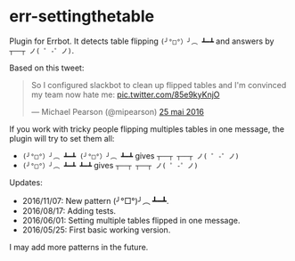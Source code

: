 # err-settingthetable

Plugin for Errbot.
It detects table flipping `(╯°□°）╯︵ ┻━┻` and answers by `┬──┬ ノ( ゜-゜ノ)`.

Based on this tweet:
<blockquote class="twitter-tweet" data-lang="fr"><p lang="en" dir="ltr">So I configured slackbot to clean up flipped tables and I&#39;m convinced my team now hate me: <a href="https://t.co/85e9kyKnjO">pic.twitter.com/85e9kyKnjO</a></p>&mdash; Michael Pearson (@mipearson) <a href="https://twitter.com/mipearson/status/735306904642199552">25 mai 2016</a></blockquote>
<script async src="//platform.twitter.com/widgets.js" charset="utf-8"></script>

If you work with tricky people flipping multiples tables in one message, the plugin will try to set them all:

* `(╯°□°）╯︵ ┻━┻ (╯°□°）╯︵ ┻━┻` gives `┬──┬ ┬──┬ ノ( ゜-゜ノ)`
* `(╯°□°）╯︵ ┻━┻ ┻━┻` gives `┬──┬ ┬──┬ ノ( ゜-゜ノ)`

Updates:

* 2016/11/07: New pattern (╯°□°)╯︵ ┻━┻.
* 2016/08/17: Adding tests.
* 2016/06/01: Setting multiple tables flipped in one message.
* 2016/05/25: First basic working version.

I may add more patterns in the future.
